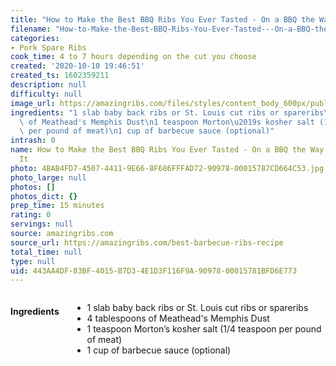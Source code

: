 ```yaml
---
title: "How to Make the Best BBQ Ribs You Ever Tasted - On a BBQ the Way Champions Do It"
filename: "How-to-Make-the-Best-BBQ-Ribs-You-Ever-Tasted---On-a-BBQ-the-Way-Champions-Do-It"
categories:
- Pork Spare Ribs
cook_time: 4 to 7 hours depending on the cut you choose
created: '2020-10-10 19:46:51'
created_ts: 1602359211
description: null
difficulty: null
image_url: https://amazingribs.com/files/styles/content_body_600px/public/heroimage/ribs-with-flame_0.jpg?itok=02iXmTgt
ingredients: "1 slab baby back ribs or St. Louis cut ribs or spareribs\n4 tablespoons\
  \ of Meathead's Memphis Dust\n1 teaspoon Morton\u2019s kosher salt (1/4 teaspoon\
  \ per pound of meat)\n1 cup of barbecue sauce (optional)"
intrash: 0
name: How to Make the Best BBQ Ribs You Ever Tasted - On a BBQ the Way Champions Do
  It
photo: 4BAB4FD7-4507-4411-9E66-8F686FFFAD72-90978-00015787CD664C53.jpg
photo_large: null
photos: []
photos_dict: {}
prep_time: 15 minutes
rating: 0
servings: null
source: amazingribs.com
source_url: https://amazingribs.com/best-barbecue-ribs-recipe
total_time: null
type: null
uid: 443AA4DF-83BF-4015-B7D3-4E1D3F116F9A-90978-00015781BFD6E773
---
```

<div class="large-8 medium-7 columns" id="writeup">	</div><!-- #writeup -->
</div><!-- #row-one -->
<div class="row" id="row-two">	<div class="medium-4 small-5 columns"><h4 id="ingredients">Ingredients</h4><div class="box box-ingredients content"><ul>
<li>1 slab baby back ribs or St. Louis cut ribs or spareribs</li>
<li>4 tablespoons of Meathead's Memphis Dust</li>
<li>1 teaspoon Morton’s kosher salt (1/4 teaspoon per pound of meat)</li>
<li>1 cup of barbecue sauce (optional)</li>
</ul>
</div>	</div>	<div class="medium-6 small-7 columns">	</div>